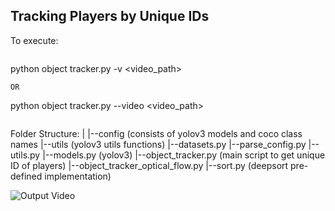 ## Tracking Players by Unique IDs

To execute:
```
```
python object tracker.py -v <video_path>
```
OR
```
python object tracker.py --video <video_path>
```
```

Folder Structure:
|
|--config (consists of yolov3 models and coco class names
|--utils (yolov3 utils functions)
    |--datasets.py
    |--parse_config.py
    |--utils.py
|--models.py (yolov3)
|--object_tracker.py (main script to get unique ID of players)
|--object_tracker_optical_flow.py 
|--sort.py (deepsort pre-defined implementation)

![Output Video](video.gif)
